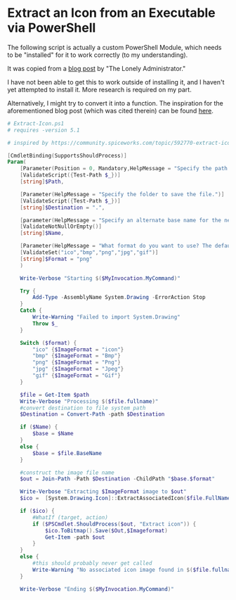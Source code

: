 # Extract an Icon from an Executable via PowerShell
The following script is actually a custom PowerShell Module, which needs to be "installed" for it to work correctly (to my understanding). 

It was copied from a [blog post](https://jdhitsolutions.com/blog/powershell/7931/extracting-icons-with-powershell/) by "The Lonely Administrator."

I have not been able to get this to work outside of installing it, and I haven't yet attempted to install it. More research is required on my part.

Alternatively, I might try to convert it into a function. The inspiration for the aforementioned blog post (which was cited therein) can be 
found [here](https://community.spiceworks.com/topic/592770-extract-icon-from-exe-powershell).

```PowerShell
# Extract-Icon.ps1
# requires -version 5.1

# inspired by https://community.spiceworks.com/topic/592770-extract-icon-from-exe-powershell

[CmdletBinding(SupportsShouldProcess)]
Param(
    [Parameter(Position = 0, Mandatory,HelpMessage = "Specify the path to the file.")]
    [ValidateScript({Test-Path $_})]
    [string]$Path,

    [Parameter(HelpMessage = "Specify the folder to save the file.")]
    [ValidateScript({Test-Path $_})]
    [string]$Destination = ".",

    [parameter(HelpMessage = "Specify an alternate base name for the new image file. Otherwise, the source name will be used.")]
    [ValidateNotNullOrEmpty()]
    [string]$Name,

    [Parameter(HelpMessage = "What format do you want to use? The default is png.")]
    [ValidateSet("ico","bmp","png","jpg","gif")]
    [string]$Format = "png"
    )

    Write-Verbose "Starting $($MyInvocation.MyCommand)"

    Try {
        Add-Type -AssemblyName System.Drawing -ErrorAction Stop
    }
    Catch {
        Write-Warning "Failed to import System.Drawing"
        Throw $_
    }

    Switch ($format) {
        "ico" {$ImageFormat = "icon"}
        "bmp" {$ImageFormat = "Bmp"}
        "png" {$ImageFormat = "Png"}
        "jpg" {$ImageFormat = "Jpeg"}
        "gif" {$ImageFormat = "Gif"}
    }

    $file = Get-Item $path
    Write-Verbose "Processing $($file.fullname)"
    #convert destination to file system path
    $Destination = Convert-Path -path $Destination

    if ($Name) {
        $base = $Name
    }
    else {
        $base = $file.BaseName
    }

    #construct the image file name
    $out = Join-Path -Path $Destination -ChildPath "$base.$format"

    Write-Verbose "Extracting $ImageFormat image to $out"
    $ico =  [System.Drawing.Icon]::ExtractAssociatedIcon($file.FullName)

    if ($ico) {
        #WhatIf (target, action)
        if ($PSCmdlet.ShouldProcess($out, "Extract icon")) {
            $ico.ToBitmap().Save($Out,$Imageformat)
            Get-Item -path $out
        }
    }
    else {
        #this should probably never get called
        Write-Warning "No associated icon image found in $($file.fullname)"
    }

    Write-Verbose "Ending $($MyInvocation.MyCommand)"
```

